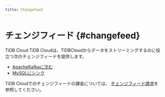 ```yaml
---
title: Changefeed
---
```


# チェンジフィード {#changefeed}

TiDB Cloud TiDB Cloudは、TiDBCloudからデータをストリーミングするのに役立つ次のチェンジフィードを提供します。

-   [ApacheKafkaに沈む](/tidb-cloud/changefeed-sink-to-apache-kafka.md)
-   [MySQLにシンク](/tidb-cloud/changefeed-sink-to-mysql.md)

TiDB Cloudでのチェンジフィードの課金については、 [チェンジフィード請求](/tidb-cloud/tidb-cloud-billing-tcu.md)を参照してください。

